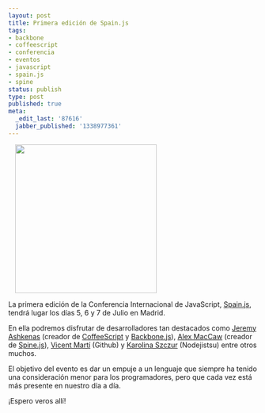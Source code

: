 ```yaml
---
layout: post
title: Primera edición de Spain.js
tags:
- backbone
- coffeescript
- conferencia
- eventos
- javascript
- spain.js
- spine
status: publish
type: post
published: true
meta:
  _edit_last: '87616'
  jabber_published: '1338977361'
---
```

<a title="Spain.js - A summer javascript conference in Madrid" href="http://spainjs.org" style="margin-left:1em;" class="alignright" style="margin-left:1em">
  <img title="header_spain" src="http://arctarus.files.wordpress.com/2012/06/header_spain.jpg?w=286" alt="" width="286" height="300" />
</a>


<p>La primera edición de la Conferencia Internacional de JavaScript, <a title="Spain.js - A summer javascript conference in Madrid" href="http://spainjs.org" target="_blank">Spain.js</a>, tendrá lugar los días 5, 6 y 7 de Julio en Madrid.</p>


<p>En ella podremos disfrutar de desarrolladores tan destacados como <a href="http://ashkenas.com/" target="_blank">Jeremy Ashkenas</a> (creador de <a href="http://coffeescript.org/" target="_blank">CoffeeScript</a> y <a href="http://backbonejs.org/" target="_blank">Backbone.js</a>), <a href="http://alexmaccaw.com/" target="_blank">Alex MacCaw</a> (creador de <a href="http://spinejs.com/" target="_blank">Spine.js</a>), <a href="https://twitter.com/#!/tanoku" target="_blank">Vicent Martí</a> (Github) y <a href="http://dribbble.com/karolinaszczur" target="_blank">Karolina Szczur</a> (Nodejistsu) entre otros muchos.</p>


<p>El objetivo del evento es dar un empuje a un lenguaje que siempre ha tenido una consideración menor para los programadores, pero que cada vez está más presente en nuestro día a día.</p>


<p>¡Espero veros allí!</p>
